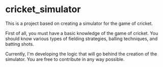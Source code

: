 # cricket_simulator
This is a project based on creating a simulator for the game of cricket.

First of all, you must have a basic knowledge of the game of cricket. You should know various types of fielding strategies, balling techniques, and batting shots.

Currently, I'm developing the logic that will go behind the creation of the simulator. You are free to contribute in any way possible.
